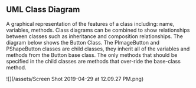
## UML Class Diagram
A graphical representation of the features of a class including: name, variables, methods.  Class diagrams can be combined to show relationships between classes such as inheritance and composition relationships.  The diagram below shows the Button Class.  The PImageButton and PShapeButton classes are child classes, they inherit all of the variables and methods from the Button base class.  The only methods that should be specified in the child classes are methods that over-ride the base-class method.  

![](/assets/Screen Shot 2019-04-29 at 12.09.27 PM.png)


